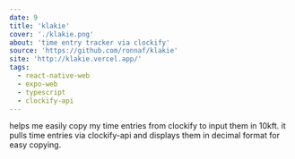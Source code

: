 ```yaml
---
date: 9
title: 'klakie'
cover: './klakie.png'
about: 'time entry tracker via clockify'
source: 'https://github.com/ronnaf/klakie'
site: 'http://klakie.vercel.app/'
tags:
  - react-native-web
  - expo-web
  - typescript
  - clockify-api
---
```


helps me easily copy my time entries from clockify to input them in 10kft. it pulls time entries via clockify-api and displays them in decimal format for easy copying.
